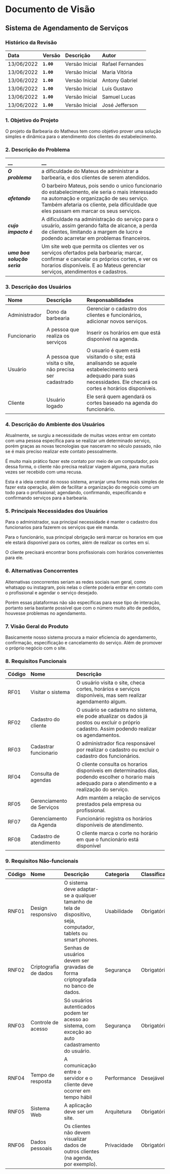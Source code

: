# Documento de Visão

## Sistema de Agendamento de Serviços

### Histórico da Revisão 

|  Data  | Versão | Descrição | Autor |
|:-------|:-------|:----------|:------|
| 13/06/2022 |  **`1.00`** | Versão Inicial  | Rafael Fernandes |
| 13/06/2022 |  **`1.00`** | Versão Inicial  | Maria Vitória |
| 13/06/2022 |  **`1.00`** | Versão Inicial  | Antony Gabriel |
| 13/06/2022 |  **`1.00`** | Versão Inicial  | Luís Gustavo |
| 13/06/2022 |  **`1.00`** | Versão Inicial  | Samuel Lucas |
| 13/06/2022 |  **`1.00`** | Versão Inicial  | José Jefferson |



### 1. Objetivo do Projeto 

O projeto da Barbearia do Matheus tem como objetivo prover uma solução simples e dinâmica para o atendimento dos clientes do estabelecimento.

### 2. Descrição do Problema 

|         __        | __   |
|:------------------|:-----|
| **_O problema_**    | a dificuldade do Mateus de administrar a barbearia, e dos clientes de serem atendidos. |
| **_afetando_**      | O barbeiro Mateus, pois sendo o unico funcionario do estabelecimento, ele seria o mais interessado na automação e organização de seu serviço. Também afetaria os cliente, pela dificuldade que eles passam em marcar os seus serviços. |
| **_cujo impacto é_**| A dificuldade na administração do serviço para o usuário, assim gerando falta de alcance, a perda de clientes, limitando a margem de lucro e podendo acarretar em problemas financeiros.  |
| **_uma boa solução seria_** |Um site web que permita os clientes ver os serviços ofertados pela barbearia; marcar, confirmar e cancelar os próprios cortes, e ver os horarios disponíveis. E ao Mateus gerenciar serviços, atendimentos e cadastros.|




### 3. Descrição dos Usuários

| Nome | Descrição | Responsabilidades |
|:---  |:--- |:--- |
| Administrador  | Dono da barbearia | Gerenciar o cadastro dos clientes e funcionários, adicionar novos serviços.	  |
| Funcionario | A pessoa que realiza os serviços | Inserir os horários em que está disponível na agenda. |
| Usuário |  A pessoa que visita o site, não precisa ser cadastrado | O usuario é quem está visitando o site; está analisando se aquele estabelecimento será adequado para suas necessidades. Ele checará os cortes e horários disponíveis. |
| Cliente | Usuário logado | Ele será quem agendará os cortes baseado na agenda do funcionário. |

### 4. Descrição do Ambiente dos Usuários

Atualmente, se surgiu a necessidade de muitas vezes entrar em contato com uma pessoa específica para se realizar um determinado serviço, porém graças as novas tecnologias que nasceram no século passado, não se é mais preciso realizar este contato pessoalmente. 

É muito mais prático fazer este contato por meio de um computador, pois dessa forma, o cliente não precisa realizar viagem alguma, para muitas vezes ser recebido com uma recusa.

Esta é a ideia central do nosso sistema, arranjar uma forma mais simples de fazer esta operação, além de facilitar a organização do negócio como um todo para o profissional; agendando, confirmando, especifícando e confirmando serviços para a barbearia.

### 5. Principais Necessidades dos Usuários

Para o administrador, sua principal necessidade é manter o cadastro dos funcionarios para fazerem os serviços que ele manda.

Para o funcionário, sua principal obrigação será marcar os horarios em que ele estará disponível para os cortes, além de realizar os cortes em sí.

O cliente precisará encontrar bons profissionais com horários convenientes para ele.

### 6.	Alternativas Concorrentes

Alternativas concorrentes seriam as redes sociais num geral, como whatsapp ou instagram, pois nelas o cliente poderia entrar em contato com o profissional e agendar o serviço desejado. 

Porém essas plataformas não são específicas para esse tipo de interação, portanto seria bastante possível que com o número muito alto de pedidos, houvesse problemas no agendamento.

### 7.	Visão Geral do Produto

Basicamente nosso sistema procura a maior eficiencia do agendamento, confirmação, especificação e cancelamento do serviço. Além de promover o próprio negócio com o site.

### 8. Requisitos Funcionais

| Código | Nome | Descrição |
|:---  |:--- |:--- |
| RF01 | Visitar o sistema | O usuário visita o site, checa cortes, horários e serviços disponíveis, mas sem realizar agendamento algum. |
| RF02 | Cadastro do cliente | O usuário se cadastra no sistema, ele pode atualizar os dados já postos ou excluir o próprio cadastro. Assim podendo realizar os agendamentos.   |
| RF03 | Cadastrar funcionario | O administrador fica responsável por realizar o cadastro ou excluir o cadastro dos funcionários. |
| RF04 | Consulta de agendas |  O cliente consulta os horarios disponiveis em determinados dias, podendo escolher o horario mais adequado para o atendimento e a realização do serviço. |
| RF05 | Gerenciamento de Serviços | Adm mantém a relação de serviços prestados pela empresa ou profissional. |
| RF07 | Gerenciamento da Agenda | Funcionário registra os horários disponíveis de atendimento. |
| RF08 | Cadastro de atendimento | O cliente marca o corte no horário em que o funcionário está disponível |

### 9. Requisitos Não-funcionais

 |Código | Nome | Descrição | Categoria | Classificação|
|:---  |:--- |:--- |:--- |:--- |
| RNF01 | Design responsivo | O sistema deve adaptar-se a qualquer tamanho de tela de dispositivo, seja, computador, tablets ou smart phones. | Usabilidade| Obrigatório |
| RNF02 | Criptografia de dados| Senhas de usuários devem ser gravadas de forma criptografada no banco de dados. | Segurança | Obrigatório |
| RNF03 | Controle de acesso | Só usuários autenticados podem ter acesso ao sistema, com exceção ao auto cadastramento do usuário. | Segurança | Obrigatório |
| RNF04 | Tempo de resposta |A comunicação entre o servidor e o cliente deve ocorrer em tempo hábil | Performance | Desejável |
| RNF05 | Sistema Web | A aplicação deve ser um site. | Arquitetura | Obrigatório |
| RNF06 | Dados pessoais | Os clientes não devem visualizar dados de outros clientes (na agenda, por exemplo). | Privacidade | Obrigatório |
